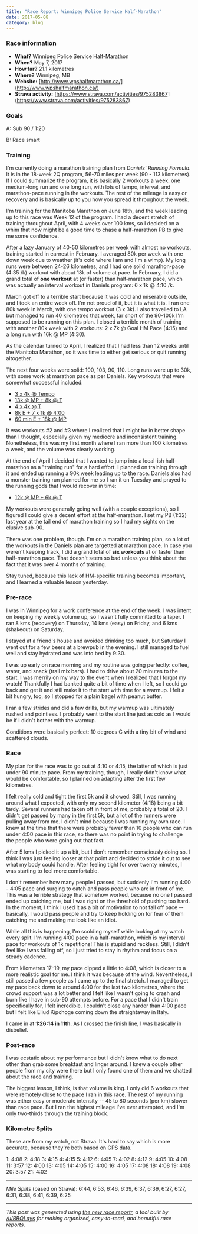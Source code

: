 ```yaml
---
title: "Race Report: Winnipeg Police Service Half-Marathon"
date: 2017-05-08
category: blog
---
```


### Race information
* **What?** Winnipeg Police Service Half-Marathon
* **When?** May 7, 2017
* **How far?** 21.1 kilometres
* **Where?** Winnipeg, MB
* **Website:** [http://www.wpshalfmarathon.ca/](http://www.wpshalfmarathon.ca/)
* **Strava activity:** [https://www.strava.com/activities/975283867](https://www.strava.com/activities/975283867)

### Goals

A: Sub 90 / 1:20

B: Race smart

### Training
I'm currently doing a marathon training plan from *Daniels' Running Formula*. It is in the 18-week 2Q program, 56-70 miles per week (90 - 113 kilometres). If I could summarize the program, it is basically 2 workouts a week: one medium-long run and one long run, with lots of tempo, interval, and marathon-pace running in the workouts. The rest of the mileage is easy or recovery and is basically up to you how you spread it throughout the week.

I'm training for the Manitoba Marathon on June 18th, and the week leading up to this race was Week 12 of the program. I had a decent stretch of training throughout April, with 4 weeks over 100 kms, so I decided on a whim that now might be a good time to chase a half-marathon PB to give me some confidence.

After a lazy January of 40-50 kilometres per week with almost no workouts, training started in earnest in February. I averaged 80k per week with one down week due to weather (it's cold where I am and I'm a wimp). My long runs were between 24-26 kilometres, and I had one solid marathon-pace (4:35 /k) workout with about 18k of volume at pace. In February, I did a grand total of **one workout** at (or faster) than half-marathon pace, which was actually an interval workout in Daniels program: 6 x 1k @ 4:10 /k.

March got off to a terrible start because it was cold and miserable outside, and I took an entire week off. I'm not proud of it, but it is what it is. I ran one 80k week in March, with one tempo workout (3 x 3k). I also travelled to LA but managed to run 40 kilometres that week, far short of the 90-100k I'm supposed to be running on this plan. I closed a terrible month of training with another 80k week with 2 workouts: 2 x 7k @ Goal HM Pace (4:15) and a long run with 16k @ MP (4:30).

As the calendar turned to April, I realized that I had less than 12 weeks until the Manitoba Marathon, so it was time to either get serious or quit running altogether.

The next four weeks were solid: 100, 103, 90, 110. Long runs were up to 30k, with some work at marathon pace as per Daniels. Key workouts that were somewhat successful included:

* [3 x 4k @ Tempo](https://www.strava.com/activities/928487943)
* [13k @ MP + 8k @ T](https://www.strava.com/activities/938486038)
* [4 x 4k @ T](https://www.strava.com/activities/948347395)
* [8k E + 7 x 1k @ 4:00](https://www.strava.com/activities/959580833)
* [60 min E + 18k @ MP](https://www.strava.com/activities/963328955)

It was workouts #2 and #3 where I realized that I might be in better shape than I thought, especially given my mediocre and inconsistent training. Nonetheless, this was my first month where I ran more than 100 kilometres a week, and the volume was clearly working.

At the end of April I decided that I wanted to jump into a local-ish half-marathon as a "training run" for a hard effort. I planned on training through it and ended up running a 90k week leading up to the race. Daniels also had a monster training run planned for me so I ran it on Tuesday and prayed to the running gods that I would recover in time:

* [12k @ MP + 6k @ T](https://www.strava.com/activities/968327714)

My workouts were generally going well (with a couple exceptions), so I figured I could give a decent effort at the half-marathon. I set my PB (1:32) last year at the tail end of marathon training so I had my sights on the elusive sub-90.

There was one problem, though. I'm on a marathon training plan, so a lot of the workouts in the Daniels plan are targetted at marathon pace. In case you weren't keeping track, I did a grand total of **six workouts** at or faster than half-marathon pace. That doesn't seem so bad unless you think about the fact that it was over 4 months of training.

Stay tuned, because this lack of HM-specific training becomes important, and I learned a valuable lesson yesterday.

### Pre-race

I was in Winnipeg for a work conference at the end of the week. I was intent on keeping my weekly volume up, so I wasn't fully committed to a taper. I ran 8 kms (recovery) on Thursday, 14 kms (easy) on Friday, and 6 kms (shakeout) on Saturday.

I stayed at a friend's house and avoided drinking too much, but Saturday I went out for a few beers at a brewpub in the evening. I still managed to fuel well and stay hydrated and was into bed by 9:30.

I was up early on race morning and my routine was going perfectly: coffee, water, and snack (trail mix bars). I had to drive about 20 minutes to the start. I was merrily on my way to the event when I realized that I forgot my watch! Thankfully I had banked quite a bit of time when I left, so I could go back and get it and still make it to the start with time for a warmup. I felt a bit hungry, too, so I stopped for a plain bagel with peanut butter.

I ran a few strides and did a few drills, but my warmup was ultimately rushed and pointless. I probably went to the start line just as cold as I would be if I didn't bother with the warmup.

Conditions were basically perfect: 10 degrees C with a tiny bit of wind and scattered clouds.

### Race

My plan for the race was to go out at 4:10 or 4:15, the latter of which is just under 90 minute pace. From my training, though, I really didn't know what would be comfortable, so I planned on adapting after the first few kilometres.

I felt really cold and tight the first 5k and it showed. Still, I was running around what I expected, with only my second kilometer (4:18) being a bit tardy. Several runners had taken off in front of me, probably a total of 20. I didn't get passed by many in the first 5k, but a lot of the runners were pulling away from me. I didn't mind because I was running my own race. I knew at the time that there were probably fewer than 10 people who can run under 4:00 pace in this race, so there was no point in trying to challenge the people who were going out that fast.

After 5 kms I picked it up a bit, but I don't remember consciously doing so. I think I was just feeling looser at that point and decided to stride it out to see what my body could handle. After feeling tight for over twenty minutes, I was starting to feel more comfortable.

I don't remember how many people I passed, but suddenly I'm running 4:00 - 4:05 pace and surging to catch and pass people who are in front of me. This was a terrible strategy that somehow worked, because no one I passed ended up catching me, but I was right on the threshold of pushing too hard. In the moment, I think I used it as a bit of motivation to not fall off pace -- basically, I would pass people and try to keep holding on for fear of them catching me and making me look like an idiot.

While all this is happening, I'm scolding myself while looking at my watch every split. I'm running 4:00 pace in a half-marathon, which is my interval pace for workouts of 1k repetitions! This is stupid and reckless. Still, I didn't feel like I was falling off, so I just tried to stay in rhythm and focus on a steady cadence.

From kilometres 17-19, my pace dipped a little to 4:08, which is closer to a more realistic goal for me. I think it was because of the wind. Nevertheless, I still passed a few people as I came up to the final stretch. I managed to get my pace back down to around 4:00 for the last two kilometres, where the crowd support was a lot better and I felt like I wasn't going to crash and burn like I have in sub-90 attempts before. For a pace that I didn't train specifically for, I felt incredible. I couldn't close any harder than 4:00 pace but I felt like Eliud Kipchoge coming down the straightaway in Italy.

I came in at **1:26:14 in 11th**. As I crossed the finish line, I was basically in disbelief.

### Post-race

I was ecstatic about my performance but I didn't know what to do next other than grab some breakfast and linger around. I knew a couple other people from my city were there but I only found one of them and we chatted about the race and training.

The biggest lesson, I think, is that volume is king. I only did 6 workouts that were remotely close to the pace I ran in this race. The rest of my running was either easy or moderate intensity -- 45 to 80 seconds (per km) slower than race pace. But I ran the highest mileage I've ever attempted, and I'm only two-thirds through the training block.  

### Kilometre Splits

These are from my watch, not Strava. It's hard to say which is more accurate, because they're both based on GPS data.

1: 4:08
2: 4:18
3: 4:15
4: 4:15
5: 4:12
6: 4:05
7: 4:02
8: 4:12
9: 4:05
10: 4:08
11: 3:57
12: 4:00
13: 4:05
14: 4:05
15: 4:00
16: 4:05
17: 4:08
18: 4:08
19: 4:08
20: 3:57
21: 4:02

***

*Mile Splits* (based on Strava): 6:44, 6:53, 6:46, 6:39, 6:37, 6:39, 6:27, 6:27, 6:31, 6:38, 6:41, 6:39, 6:25

***

*This post was generated using [the new race reportr](https://martellaj.github.io/race-reportr/), a tool built by [/u/BBQLays](https://www.reddit.com/u/bbqlays) for making organized, easy-to-read, and beautiful race reports.*
